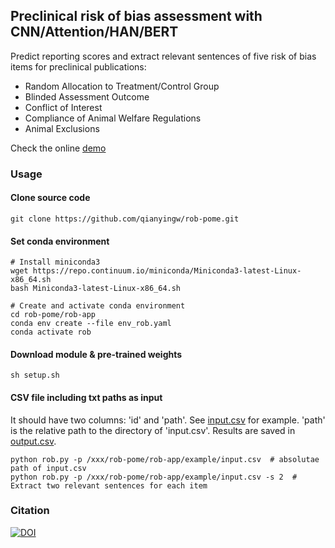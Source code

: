 ## Preclinical risk of bias assessment with CNN/Attention/HAN/BERT

Predict reporting scores and extract relevant sentences of five risk of bias items for preclinical publications:
- Random Allocation to Treatment/Control Group
- Blinded Assessment Outcome
- Conflict of Interest
- Compliance of Animal Welfare Regulations
- Animal Exclusions

Check the online [demo](https://share.streamlit.io/qianyingw/rob-slt/master/app.py)

### Usage
#### Clone source code
```
git clone https://github.com/qianyingw/rob-pome.git
```
#### Set conda environment
```
# Install miniconda3
wget https://repo.continuum.io/miniconda/Miniconda3-latest-Linux-x86_64.sh
bash Miniconda3-latest-Linux-x86_64.sh

# Create and activate conda environment
cd rob-pome/rob-app
conda env create --file env_rob.yaml
conda activate rob
```
#### Download module & pre-trained weights
```
sh setup.sh
```

#### CSV file including txt paths as input
It should have two columns: 'id' and 'path'.
See [input.csv](https://github.com/qianyingw/rob-pome/blob/master/rob-app/example/input.csv) for example.
'path' is the relative path to the directory of 'input.csv'.
Results are saved in [output.csv](https://github.com/qianyingw/rob-pome/blob/master/rob-app/example/output.csv).
```
python rob.py -p /xxx/rob-pome/rob-app/example/input.csv  # absolutae path of input.csv
python rob.py -p /xxx/rob-pome/rob-app/example/input.csv -s 2  # Extract two relevant sentences for each item
```

### Citation
[![DOI](https://zenodo.org/badge/222727172.svg)](https://zenodo.org/badge/latestdoi/222727172)